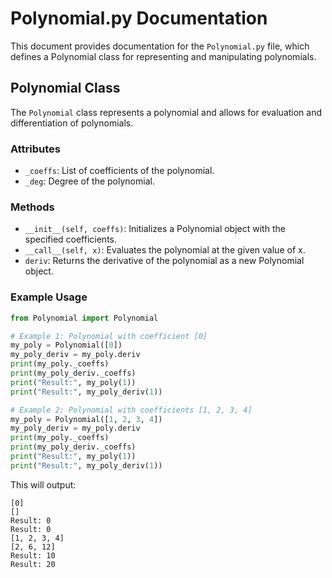 # Polynomial.py Documentation

This document provides documentation for the `Polynomial.py` file, which defines a Polynomial class for representing and manipulating polynomials.

## Polynomial Class

The `Polynomial` class represents a polynomial and allows for evaluation and differentiation of polynomials.

### Attributes

- `_coeffs`: List of coefficients of the polynomial.
- `_deg`: Degree of the polynomial.

### Methods

- `__init__(self, coeffs)`: Initializes a Polynomial object with the specified coefficients.
- `__call__(self, x)`: Evaluates the polynomial at the given value of x.
- `deriv`: Returns the derivative of the polynomial as a new Polynomial object.

### Example Usage

```python
from Polynomial import Polynomial

# Example 1: Polynomial with coefficient [0]
my_poly = Polynomial([0])
my_poly_deriv = my_poly.deriv
print(my_poly._coeffs)
print(my_poly_deriv._coeffs)
print("Result:", my_poly(1))
print("Result:", my_poly_deriv(1))

# Example 2: Polynomial with coefficients [1, 2, 3, 4]
my_poly = Polynomial([1, 2, 3, 4])
my_poly_deriv = my_poly.deriv
print(my_poly._coeffs)
print(my_poly_deriv._coeffs)
print("Result:", my_poly(1))
print("Result:", my_poly_deriv(1))
```

This will output:

```
[0]
[]
Result: 0
Result: 0
[1, 2, 3, 4]
[2, 6, 12]
Result: 10
Result: 20
```

